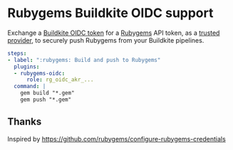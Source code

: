 # Rubygems Buildkite OIDC support

Exchange a [Buildkite OIDC token] for a [Rubygems] API token, as a [trusted provider], to securely push Rubygems from your Buildkite pipelines.

```yaml
steps:
- label: ":rubygems: Build and push to Rubygems"
  plugins:
  - rubygems-oidc:
      role: rg_oidc_akr_...
  command: |
    gem build "*.gem"
    gem push "*.gem"
```

[Buildkite OIDC token]: https://buildkite.com/docs/agent/v3/cli-oidc
[Rubygems]: https://rubygems.org
[trusted provider]: https://rubygems.org/profile/oidc/providers/2

## Thanks

Inspired by https://github.com/rubygems/configure-rubygems-credentials
